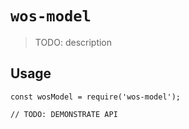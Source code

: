 # `wos-model`

> TODO: description

## Usage

```
const wosModel = require('wos-model');

// TODO: DEMONSTRATE API
```

